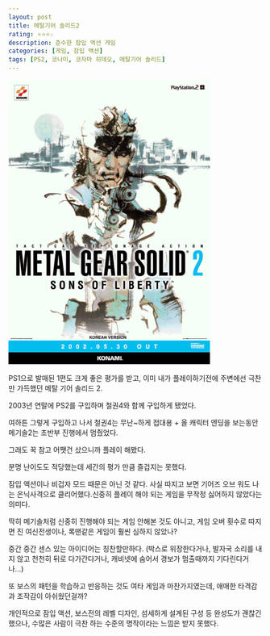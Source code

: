 ```yaml
---
layout: post
title: 메탈기어 솔리드2
rating: ⭐️⭐️⭐️☆
description: 준수한 잠입 액션 게임
categories: [게임, 잠입 액션]
tags: [PS2, 코나미, 코자마 히데오, 메탈기어 솔리드]
---
```


![MGS2](../../img/2013/mgs2.jpg)

PS1으로 발매된 1편도 크게 좋은 평가를 받고, 이미 내가 플레이하기전에 주변에선 극찬만 가득했던 메탈 기어 솔리드 2.

2003년 연말에 PS2를 구입하며 철권4와 함께 구입하게 됐었다.

여하튼 그렇게 구입하고 나서 철권4는 무난~하게 접대용 + 올 캐릭터 엔딩을 보는동안 메기솔2는 초반부 진행에서 멈췄었다.

그래도 꾹 참고 어쨋건 샀으니까 플레이 해봤다.

분명 난이도도 적당했는데 세간의 평가 만큼 즐겁지는 못했다. 

잠입 액션이나 비겁자 모드 때문은 아닌 것 같다. 사실 따지고 보면 기어즈 오브 워도 나는 은닉사격으로 클리어했다.신중히 플레이 해야 되는 게임을 무작정 싫어하지 않았다는 의미다. 

딱히 메기솔처럼 신중히 진행해야 되는 게임 안해본 것도 아니고, 게임 오버 횟수로 따지면 진 여신전생이나, 록맨같은 게임이 훨씬 심하지 않았나?

중간 중간 센스 있는 아이디어는 칭찬할만하다. (박스로 위장한다거나, 발자국 소리를 내지 않고 천천히 뒤로 다가간다거나, 캐비넷에 숨어서 경보가 멈출때까지 기다린다거나...)


또 보스의 패턴을 학습하고 반응하는 것도 여타 게임과 마찬가지였는데, 애매한 타격감과 조작감이 아쉬웠던걸까?

개인적으로 잠입 액션, 보스전의 레벨 디자인, 섬세하게 설계된 구성 등 완성도가 괜찮긴했으나, 수많은 사람이 극찬 하는 수준의 명작이라는 느낌은 받지 못했다.